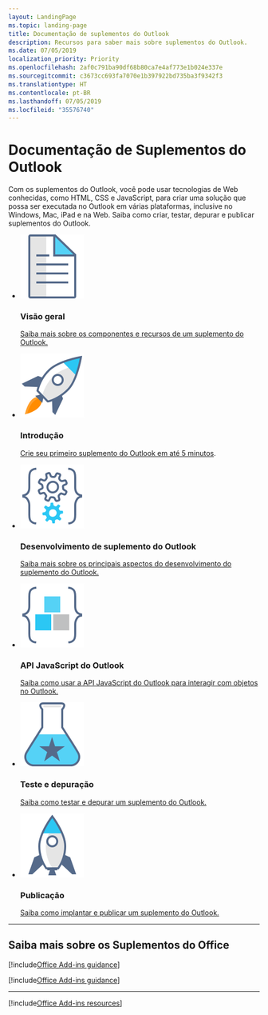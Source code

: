```yaml
---
layout: LandingPage
ms.topic: landing-page
title: Documentação de suplementos do Outlook
description: Recursos para saber mais sobre suplementos do Outlook.
ms.date: 07/05/2019
localization_priority: Priority
ms.openlocfilehash: 2af0c791ba90df68b80ca7e4af773e1b024e337e
ms.sourcegitcommit: c3673cc693fa7070e1b397922bd735ba3f9342f3
ms.translationtype: HT
ms.contentlocale: pt-BR
ms.lasthandoff: 07/05/2019
ms.locfileid: "35576740"
---
```

# <a name="outlook-add-ins-documentation"></a>Documentação de Suplementos do Outlook

Com os suplementos do Outlook, você pode usar tecnologias de Web conhecidas, como HTML, CSS e JavaScript, para criar uma solução que possa ser executada no Outlook em várias plataformas, inclusive no Windows, Mac, iPad e na Web. Saiba como criar, testar, depurar e publicar suplementos do Outlook.

<ul class="panelContent cardsF cols cols3">
    <li>
        <div class="cardSize">
            <div class="cardPadding">
                <div class="card">
                    <div class="cardImageOuter">
                        <div class="cardImage">
                            <img src="../images/index-landing-page/i_article.svg" alt="Overview" />
                        </div>
                    </div>
                    <div class="cardText">
                        <h3>Visão geral</h3>
                        <p><a href="/outlook/add-ins/index?context=office/dev/add-ins/context">Saiba mais sobre os componentes e recursos de um suplemento do Outlook.</a></p>
                    </div>
                </div>
            </div>
        </div>
    </li>
    <li>
        <div class="cardSize">
            <div class="cardPadding">
                <div class="card">
                    <div class="cardImageOuter">
                        <div class="cardImage">
                            <img src="../images/index-landing-page/i_get-started.svg" alt="Getting started" />
                        </div>
                    </div>
                    <div class="cardText">
                        <h3>Introdução</h3>
                        <p><a href="/outlook/add-ins/quick-start?context=office/dev/add-ins/context">Crie seu primeiro suplemento do Outlook em até 5 minutos</a>.</p>
                    </div>
                </div>
            </div>
        </div>
    </li>
    <li>
        <div class="cardSize">
            <div class="cardPadding">
                <div class="card">
                    <div class="cardImageOuter">
                        <div class="cardImage">
                            <img src="../images/index-landing-page/i_code-automate.svg" alt="Custom functions" />
                        </div>
                    </div>
                    <div class="cardText">
                        <h3>Desenvolvimento de suplemento do Outlook</h3>
                        <p><a href="/outlook/add-ins/outlook-addin-design">Saiba mais sobre os principais aspectos do desenvolvimento do suplemento do Outlook.</a></p>
                    </div>
                </div>
            </div>
        </div>
    </li>
    <li>
        <div class="cardSize">
            <div class="cardPadding">
                <div class="card">
                    <div class="cardImageOuter">
                        <div class="cardImage">
                            <img src="../images/index-landing-page/i_code-blocks.svg" alt="Outlook JavaScript API" />
                        </div>
                    </div>
                    <div class="cardText">
                        <h3>API JavaScript do Outlook</h3>
                        <p><a href="/outlook/add-ins/apis?context=office/dev/add-ins/context">Saiba como usar a API JavaScript do Outlook para interagir com objetos no Outlook.</a></p>
                    </div>
                </div>
            </div>
        </div>
    </li>
    <li>
        <div class="cardSize">
            <div class="cardPadding">
                <div class="card">
                    <div class="cardImageOuter">
                        <div class="cardImage">
                            <img src="../images/index-landing-page/i_recommended-testing.svg" alt="Testing and debugging" />
                        </div>
                    </div>
                    <div class="cardText">
                        <h3>Teste e depuração</h3>
                        <p><a href="../testing/test-debug-office-add-ins.md">Saiba como testar e depurar um suplemento do Outlook.</a></p>
                    </div>
                </div>
            </div>
        </div>
    </li>
    <li>
        <div class="cardSize">
            <div class="cardPadding">
                <div class="card">
                    <div class="cardImageOuter">
                        <div class="cardImage">
                            <img src="../images/index-landing-page/i_deploy.svg" alt="Publishing" />
                        </div>
                    </div>
                    <div class="cardText">
                        <h3>Publicação</h3>
                        <p><a href="../publish/publish.md">Saiba como implantar e publicar um suplemento do Outlook.</a></p>
                    </div>
                </div>
            </div>
        </div>
    </li>
</ul>

---

<h2>Saiba mais sobre os Suplementos do Office</h2>

[!include[Office Add-ins guidance](../includes/landing-page-office-addins-guidance.md)]

[!include[Office Add-ins guidance](../includes/landing-page-office-addins-guidance-note.md)]

---

[!include[Office Add-ins resources](../includes/landing-page-resources-no-script-lab.md)]
